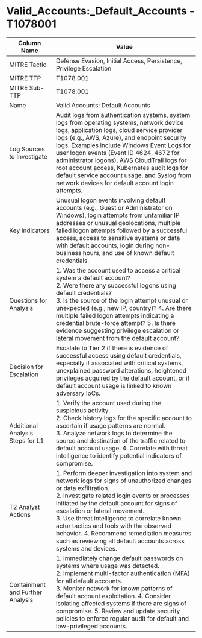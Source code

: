 # Valid_Accounts:_Default_Accounts - T1078001

| Column Name | Value |
|-------------|-------|
| MITRE Tactic | Defense Evasion, Initial Access, Persistence, Privilege Escalation |
| MITRE TTP | T1078.001 |
| MITRE Sub-TTP | T1078.001 |
| Name | Valid Accounts: Default Accounts |
| Log Sources to Investigate | Audit logs from authentication systems, system logs from operating systems, network device logs, application logs, cloud service provider logs (e.g., AWS, Azure), and endpoint security logs. Examples include Windows Event Logs for user logon events (Event ID 4624, 4672 for administrator logons), AWS CloudTrail logs for root account access, Kubernetes audit logs for default service account usage, and Syslog from network devices for default account login attempts. |
| Key Indicators | Unusual logon events involving default accounts (e.g., Guest or Administrator on Windows), login attempts from unfamiliar IP addresses or unusual geolocations, multiple failed logon attempts followed by a successful access, access to sensitive systems or data with default accounts, login during non-business hours, and use of known default credentials. |
| Questions for Analysis | 1. Was the account used to access a critical system a default account?<br>2. Were there any successful logons using default credentials?<br>3. Is the source of the login attempt unusual or unexpected (e.g., new IP, country)? 4. Are there multiple failed logon attempts indicating a credential brute-force attempt? 5. Is there evidence suggesting privilege escalation or lateral movement from the default account? |
| Decision for Escalation | Escalate to Tier 2 if there is evidence of successful access using default credentials, especially if associated with critical systems, unexplained password alterations, heightened privileges acquired by the default account, or if default account usage is linked to known adversary IoCs. |
| Additional Analysis Steps for L1 | 1. Verify the account used during the suspicious activity.<br>2. Check history logs for the specific account to ascertain if usage patterns are normal.<br>3. Analyze network logs to determine the source and destination of the traffic related to default account usage. 4. Correlate with threat intelligence to identify potential indicators of compromise. |
| T2 Analyst Actions | 1. Perform deeper investigation into system and network logs for signs of unauthorized changes or data exfiltration.<br>2. Investigate related login events or processes initiated by the default account for signs of escalation or lateral movement.<br>3. Use threat intelligence to correlate known actor tactics and tools with the observed behavior. 4. Recommend remediation measures such as reviewing all default accounts across systems and devices. |
| Containment and Further Analysis | 1. Immediately change default passwords on systems where usage was detected.<br>2. Implement multi-factor authentication (MFA) for all default accounts.<br>3. Monitor network for known patterns of default account exploitation. 4. Consider isolating affected systems if there are signs of compromise. 5. Review and update security policies to enforce regular audit for default and low-privileged accounts. |

